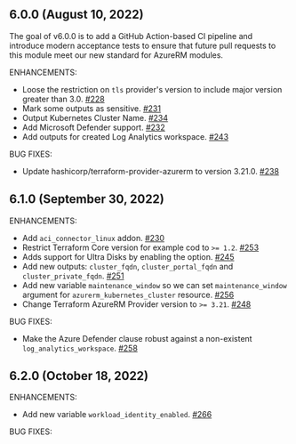 ## 6.0.0 (August 10, 2022)

The goal of v6.0.0 is to add a GitHub Action-based CI pipeline and introduce modern acceptance tests to ensure that future pull requests to this module meet our new standard for AzureRM modules.

ENHANCEMENTS:

* Loose the restriction on `tls` provider's version to include major version greater than 3.0. [#228](https://github.com/Azure/terraform-azurerm-aks/issues/228)
* Mark some outputs as sensitive. [#231](https://github.com/Azure/terraform-azurerm-aks/pull/231)
* Output Kubernetes Cluster Name. [#234](https://github.com/Azure/terraform-azurerm-aks/pull/234)
* Add Microsoft Defender support. [#232](https://github.com/Azure/terraform-azurerm-aks/pull/232)
* Add outputs for created Log Analytics workspace. [#243](https://github.com/Azure/terraform-azurerm-aks/pull/243)

BUG FIXES:

* Update hashicorp/terraform-provider-azurerm to version 3.21.0. [#238](https://github.com/Azure/terraform-azurerm-aks/pull/238)

## 6.1.0 (September 30, 2022)

ENHANCEMENTS:

* Add `aci_connector_linux` addon. [#230](https://github.com/Azure/terraform-azurerm-aks/pull/230)
* Restrict Terraform Core version for example cod to `>= 1.2`. [#253](https://github.com/Azure/terraform-azurerm-aks/pull/253)
* Adds support for Ultra Disks by enabling the option. [#245](https://github.com/Azure/terraform-azurerm-aks/pull/245)
* Add new outputs: `cluster_fqdn`, `cluster_portal_fqdn` and `cluster_private_fqdn`. [#251](https://github.com/Azure/terraform-azurerm-aks/pull/245)
* Add new variable `maintenance_window` so we can set `maintenance_window` argument for `azurerm_kubernetes_cluster` resource. [#256](https://github.com/Azure/terraform-azurerm-aks/pull/245)
* Change Terraform AzureRM Provider version to `>= 3.21`. [#248](https://github.com/Azure/terraform-azurerm-aks/pull/248)

BUG FIXES:

* Make the Azure Defender clause robust against a non-existent `log_analytics_workspace`. [#258](https://github.com/Azure/terraform-azurerm-aks/pull/258)

## 6.2.0 (October 18, 2022)

ENHANCEMENTS:

* Add new variable `workload_identity_enabled`. [#266](https://github.com/Azure/terraform-azurerm-aks/pull/266)

BUG FIXES:
